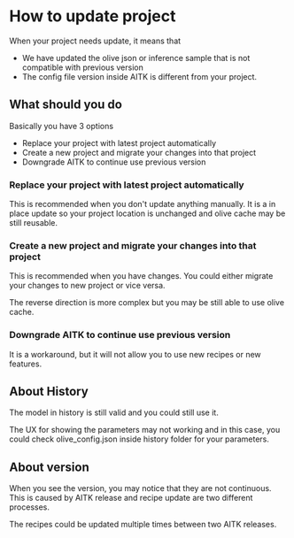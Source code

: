 # How to update project

When your project needs update, it means that

- We have updated the olive json or inference sample that is not compatible with previous version
- The config file version inside AITK is different from your project.

## What should you do

Basically you have 3 options

- Replace your project with latest project automatically
- Create a new project and migrate your changes into that project
- Downgrade AITK to continue use previous version

### Replace your project with latest project automatically

This is recommended when you don't update anything manually. It is a in place update so your project location is unchanged and olive cache may be still reusable.

### Create a new project and migrate your changes into that project

This is recommended when you have changes. You could either migrate your changes to new project or vice versa.

The reverse direction is more complex but you may be still able to use olive cache.

### Downgrade AITK to continue use previous version

It is a workaround, but it will not allow you to use new recipes or new features.

## About History

The model in history is still valid and you could still use it.

The UX for showing the parameters may not working and in this case, you could check olive_config.json inside history folder for your parameters.

## About version

When you see the version, you may notice that they are not continuous. This is caused by AITK release and recipe update are two different processes.

The recipes could be updated multiple times between two AITK releases.

